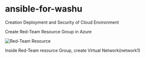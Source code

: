 # ansible-for-washu
Creation Deployment and Security of Cloud Environment

Create Red-Team Resource Group in Azure 

![Red-Team Resource](https://user-images.githubusercontent.com/90808951/134040324-d7fc881d-f13e-402a-8f20-db74bfcb7159.PNG)

Inside Red-Team resource Group, create Virtual Network(network1) 

